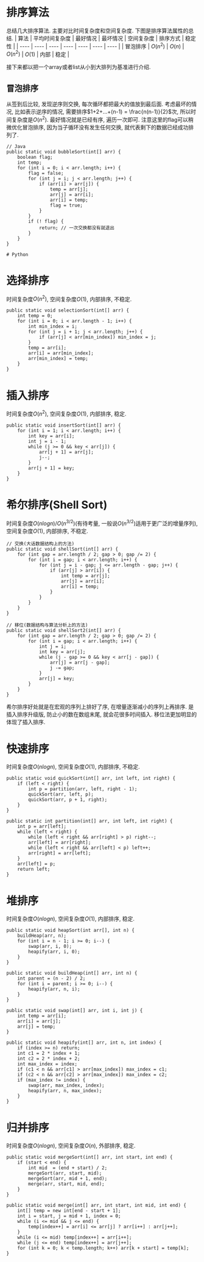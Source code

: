 # 排序算法
总结几大排序算法. 主要对比时间复杂度和空间复杂度. 下图是排序算法属性的总结.
|  算法  | 平均时间复杂度 | 最好情况 | 最坏情况 | 空间复杂度 | 排序方式 | 稳定性 |
|  ----  |    ----     |  ----  |  ----  |  ----  |  ----  |  ----  |
| 冒泡排序 |  $O(n^{2})$  |  $O(n)$  |  $O(n^{2})$  |  $O(1)$  |  内部  |  稳定  |

接下来都以把一个array或者list从小到大排列为基准进行介绍.

## 冒泡排序
从签到后比较, 发现逆序则交换, 每次循环都把最大的值放到最后面. 考虑最坏的情况, 比如表示逆序的情况, 需要排序$1+2+...+(n-1) = \frac{n(n-1)}{2}$次, 所以时间复杂度是$O(n^{2})$. 最好情况就是已经有序, 遍历一次即可. 注意这里的flag可以稍微优化冒泡排序, 因为当子循环没有发生任何交换, 就代表剩下的数据已经成功排列了.
```
// Java
public static void bubbleSort(int[] arr) {
    boolean flag;
    int temp;
    for (int i = 0; i < arr.length; i++) {
        flag = false;
        for (int j = i; j < arr.length; j++) {
            if (arr[i] > arr[j]) {
                temp = arr[j];
                arr[j] = arr[i];
                arr[i] = temp;
                flag = true;
            }
        }
        if (! flag) {
            return; // 一次交换都没有就退出
        }
    }
}
```

```
# Python

```


# 选择排序
时间复杂度$O(n^{2})$, 空间复杂度$O(1)$, 内部排序, 不稳定.
```
public static void selectionSort(int[] arr) {
    int temp = 0;
    for (int i = 0; i < arr.length - 1; i++) {
        int min_index = i;
        for (int j = i + 1; j < arr.length; j++) {
            if (arr[j] < arr[min_index]) min_index = j;
        }
        temp = arr[i];
        arr[i] = arr[min_index];
        arr[min_index] = temp;
    }
}
```

# 插入排序
时间复杂度$O(n^{2})$, 空间复杂度$O(1)$, 内部排序, 稳定.
```
public static void insertSort(int[] arr) {
    for (int i = 1; i < arr.length; i++) {
        int key = arr[i];
        int j = i - 1;
        while (j >= 0 && key < arr[j]) {
            arr[j + 1] = arr[j];
            j--;
        }
        arr[j + 1] = key;
    }
}
```

# 希尔排序(Shell Sort)
时间复杂度$O(nlogn)$/$O(n^{3/2})$(有待考量, 一般说$O(n^{3/2})$适用于更广泛的增量序列), 空间复杂度$O(1)$, 内部排序, 不稳定.
```
// 交换(大话数据结构上的方法)
public static void shellSort(int[] arr) {
    for (int gap = arr.length / 2; gap > 0; gap /= 2) {
        for (int i = gap; i < arr.length; i++) {
            for (int j = i - gap; j <= arr.length - gap; j++) {
                if (arr[j] > arr[i]) {
                    int temp = arr[j];
                    arr[j] = arr[i];
                    arr[i] = temp;
                }
            }
        }
    }
}

// 移位(数据结构与算法分析上的方法)
public static void shellSort2(int[] arr) {
    for (int gap = arr.length / 2; gap > 0; gap /= 2) {
        for (int i = gap; i < arr.length; i++) {
            int j = i;
            int key = arr[j];
            while (j - gap >= 0 && key < arr[j - gap]) {
                arr[j] = arr[j - gap];
                j -= gap;
            }
            arr[j] = key;
        }
    }
}
```
希尔排序好处就是在宏观的序列上排好了序, 在增量逐渐减小的序列上再排序. 是插入排序升级版, 防止小的数在数组末尾, 就会花很多时间插入. 移位法更加明显的体现了插入排序.


# 快速排序
时间复杂度$O(nlogn)$, 空间复杂度$O(1)$, 内部排序, 不稳定.
```
public static void quickSort(int[] arr, int left, int right) {
    if (left < right) {
        int p = partition(arr, left, right - 1);
        quickSort(arr, left, p);
        quickSort(arr, p + 1, right);
    }
}

public static int partition(int[] arr, int left, int right) {
    int p = arr[left];
    while (left < right) {
        while (left < right && arr[right] > p) right--;
        arr[left] = arr[right];
        while (left < right && arr[left] < p) left++;
        arr[right] = arr[left];
    }
    arr[left] = p;
    return left;
}
```

# 堆排序
时间复杂度$O(nlogn)$, 空间复杂度$O(1)$, 内部排序, 稳定.
```
public static void heapSort(int arr[], int n) {
    buildHeap(arr, n);
    for (int i = n - 1; i >= 0; i--) {
        swap(arr, i, 0);
        heapify(arr, i, 0);
    }
}

public static void buildHeap(int[] arr, int n) {
    int parent = (n - 2) / 2;
    for (int i = parent; i >= 0; i--) {
        heapify(arr, n, i);
    }
}

public static void swap(int[] arr, int i, int j) {
    int temp = arr[i];
    arr[i] = arr[j];
    arr[j] = temp;
}

public static void heapify(int[] arr, int n, int index) {
    if (index >= n) return;
    int c1 = 2 * index + 1;
    int c2 = 2 * index + 2;
    int max_index = index;
    if (c1 < n && arr[c1] > arr[max_index]) max_index = c1;
    if (c2 < n && arr[c2] > arr[max_index]) max_index = c2;
    if (max_index != index) {
        swap(arr, max_index, index);
        heapify(arr, n, max_index);
    }
}
```

# 归并排序
时间复杂度$O(nlogn)$, 空间复杂度$O(n)$, 外部排序, 稳定.
```
public static void mergeSort(int[] arr, int start, int end) {
    if (start < end) {
        int mid  = (end + start) / 2;
        mergeSort(arr, start, mid);
        mergeSort(arr, mid + 1, end);
        merge(arr, start, mid, end);
    }
}

public static void merge(int[] arr, int start, int mid, int end) {
    int[] temp = new int[end - start + 1];
    int i = start, j = mid + 1, index = 0;
    while (i <= mid && j <= end) {
        temp[index++] = arr[i] <= arr[j] ? arr[i++] : arr[j++];
    }
    while (i <= mid) temp[index++] = arr[i++];
    while (j <= end) temp[index++] = arr[j++];
    for (int k = 0; k < temp.length; k++) arr[k + start] = temp[k];
}
```